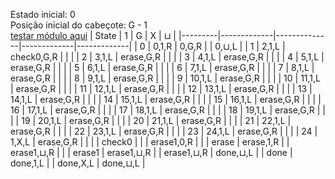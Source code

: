 Estado inicial: 0<br>
Posição inicial do cabeçote: G - 1<br>
[testar módulo aqui](https://github.com/SauloSamps/TimeCalculator/blob/main/caso%205/8.txt)
| State   | 1           | G            | X           | ⊔           |
|---------|-------------|--------------|-------------|-------------|
| 0       | 0,1,R       | 0,G,R        |             | 0,⊔,L       |
| 1       | 2,1,L       | check0,G,R   |             |             |
| 2       | 3,1,L       | erase,G,R    |             |             |
| 3       | 4,1,L       | erase,G,R    |             |             |
| 4       | 5,1,L       | erase,G,R    |             |             |
| 5       | 6,1,L       | erase,G,R    |             |             |
| 6       | 7,1,L       | erase,G,R    |             |             |
| 7       | 8,1,L       | erase,G,R    |             |             |
| 8       | 9,1,L       | erase,G,R    |             |             |
| 9       | 10,1,L      | erase,G,R    |             |             |
| 10      | 11,1,L      | erase,G,R    |             |             |
| 11      | 12,1,L      | erase,G,R    |             |             |
| 12      | 13,1,L      | erase,G,R    |             |             |
| 13      | 14,1,L      | erase,G,R    |             |             |
| 14      | 15,1,L      | erase,G,R    |             |             |
| 15      | 16,1,L      | erase,G,R    |             |             |
| 16      | 17,1,L      | erase,G,R    |             |             |
| 17      | 18,1,L      | erase,G,R    |             |             |
| 18      | 19,1,L      | erase,G,R    |             |             |
| 19      | 20,1,L      | erase,G,R    |             |             |
| 20      | 21,1,L      | erase,G,R    |             |             |
| 21      | 22,1,L      | erase,G,R    |             |             |
| 22      | 23,1,L      | erase,G,R    |             |             |
| 23      | 24,1,L      | erase,G,R    |             |             |
| 24      | 1,X,L       | erase,G,R    |             |             |
| check0  |             |              | erase1,0,R  |             |
| erase   | erase,1,R   |              | erase1,⊔,R  |             |
| erase1  | erase1,⊔,R  |              | erase1,⊔,R  | done,⊔,L    |
| done    | done,1,L    |              | done,X,L    | done,⊔,L    |
